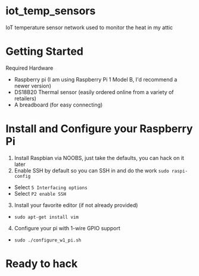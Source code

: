# iot_temp_sensors
IoT temperature sensor network used to monitor the heat in my attic

# Getting Started

Required Hardware
* Raspberry pi (I am using Raspberry Pi 1 Model B, I'd recommend a newer version)
* DS18B20 Thermal sensor (easily ordered online from a variety of retailers)
* A breadboard (for easy connecting) 



# Install and Configure your Raspberry Pi

1. Install Raspbian via NOOBS, just take the defaults, you can hack on it later
2. Enable SSH by default so you can SSH in and do the work
`sudo raspi-config`
  * Select `5 Interfacing options`
  * Select `P2 enable SSH`
3. Install your favorite editor (if not already provided)
  * `sudo apt-get install vim`
4. Configure your pi with 1-wire GPIO support
  * `sudo ./configure_w1_pi.sh`

# Ready to hack

